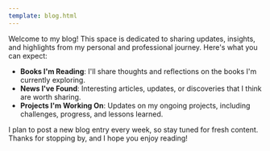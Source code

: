 ```yaml
---
template: blog.html
---
```


Welcome to my blog! This space is dedicated to sharing updates, insights, and highlights from my personal and professional journey. Here's what you can expect:

- **Books I'm Reading**: I'll share thoughts and reflections on the books I'm currently exploring.
- **News I've Found**: Interesting articles, updates, or discoveries that I think are worth sharing.
- **Projects I'm Working On**: Updates on my ongoing projects, including challenges, progress, and lessons learned.

I plan to post a new blog entry every week, so stay tuned for fresh content. Thanks for stopping by, and I hope you enjoy reading!
